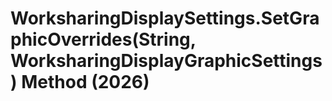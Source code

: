 # WorksharingDisplaySettings.SetGraphicOverrides(String, WorksharingDisplayGraphicSettings) Method (2026)

﻿